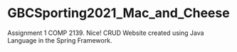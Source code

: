 # GBCSporting2021_Mac_and_Cheese
Assignment 1 COMP 2139. Nice!
CRUD Website created using Java Language in the Spring Framework.
